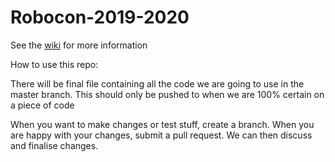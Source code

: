 # Robocon-2019-2020

See the [wiki](https://github.com/SVC-Senior-Stem/Robocon-2019-2020/wiki) for more information


How to use this repo:

There will be final file containing all the code we are going to use in the master branch.
This should only be pushed to when we are 100% certain on a piece of code

When you want to make changes or test stuff, create a branch. When you are happy with your changes, submit a pull request.
We can then discuss and finalise changes.
